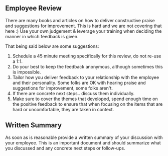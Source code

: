 ## Employee Review

There are many books and articles on how to deliver constructive praise and suggestions for improvement. This is hard and we are not covering that here :) Use your own judgement & leverage your training when deciding the manner in which feedback is given.

That being said below are some suggestions:

1. Schedule a 45 minute meeting specifically for this review, do not re-use a 1:1.
1. Do your best to keep the feedback anonymous, although sometimes this is impossible.
1. Tailor how you deliver feedback to your relationship with the employee and their personality. Some folks are OK with hearing praise and suggestions for improvement, some folks aren't.
1. If there are concrete next steps.. discuss them individually.
1. Make sure to cover the themes that developed, spend enough time on the positive feedback to ensure that when focusing on the items that are hard or uncomfortable, they are taken in context.

## Written Summary

As soon as is reasonable provide a written summary of your discussion with your employee. This is an important document and should summarize what you discussed and any concrete next steps or follow-ups.
